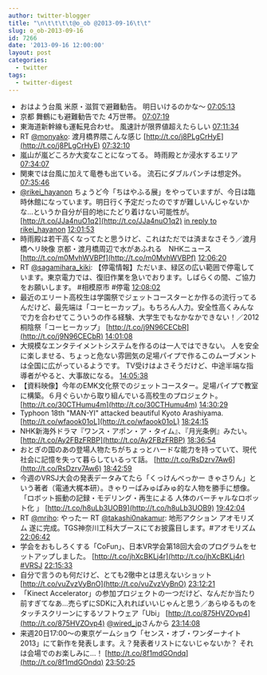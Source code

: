 ```yaml
---
author: twitter-blogger
title: "\n\t\t\t\t@o_ob @2013-09-16\t\t"
slug: o_ob-2013-09-16
id: 7266
date: '2013-09-16 12:00:00'
layout: post
categories:
  - twitter
tags:
  - twitter-digest
---
```


*   おはよう台風 米原・滋賀で避難勧告。 明日いけるのかな〜 [07:05:13](http://twitter.com/o_ob/statuses/379365311721394176)
*   京都 舞鶴にも避難勧告でた 4万世帯。 [07:07:19](http://twitter.com/o_ob/statuses/379365842573459456)
*   東海道新幹線も運転見合わせ。 風速計が限界値超えたらしい [07:11:34](http://twitter.com/o_ob/statuses/379366911600906240)
*   RT [@monyako](http://twitter.com/monyako): 渡月橋界隈こんな感じ [http://t.co/j8PLgCrHyE](http://t.co/j8PLgCrHyE) [07:32:10](http://twitter.com/o_ob/statuses/379372095244738560)
*   嵐山が嵐どころか大変なことになってる。 時雨殿とか浸水するエリア [07:34:07](http://twitter.com/o_ob/statuses/379372587576352768)
*   関東では台風に加えて竜巻も出ている。 流石にダブルパンチは想定外。 [07:35:46](http://twitter.com/o_ob/statuses/379373000207781890)
*   [@rikei_hayanon](http://twitter.com/rikei_hayanon) ちょうど今「ちはやふる展」をやっていますが、今日は臨時休館になっています。明日行く予定だったのですが難しいんじゃないかな…というか自分が目的地にたどり着けない可能性が。 [http://t.co/JJa4nuO1q2](http://t.co/JJa4nuO1q2) [in reply to rikei_hayanon](http://twitter.com/rikei_hayanon/statuses/379374466460946432) [12:01:53](http://twitter.com/o_ob/statuses/379439971976757248)
*   時雨殿は若干高くなってたと思うけど、これはただでは済まなさそう／渡月橋ヘリ映像 京都・渡月橋周辺で水があふれる　NHKニュース [http://t.co/m0MvhWVBPf](http://t.co/m0MvhWVBPf) [12:06:20](http://twitter.com/o_ob/statuses/379441092086611968)
*   RT [@sagamihara_kiki](http://twitter.com/sagamihara_kiki): 【停電情報】ただいま、緑区の広い範囲で停電しています。東京電力では、復旧作業を急いでおります。しばらくの間、ご協力をお願いします。 #相模原市 #停電 [12:08:02](http://twitter.com/o_ob/statuses/379441517569376257)
*   最近のエリート高校生は学園祭でジェットコースターとか作るの流行ってるんだけど、最先端は「コーヒーカップ」。もちろん人力。安全性高くみんなで力を合わせてこういうの作る経験、大学生でもなかなかできない！／2012桐陰祭「コーヒーカップ」 [http://t.co/j9N96CECbR](http://t.co/j9N96CECbR) [14:01:08](http://twitter.com/o_ob/statuses/379469980883894273)
*   大規模なエンタテイメントシステムを作るのは一人ではできない。 人を安全に楽しませる、ちょっと危ない雰囲気の足場パイプで作るこのムーブメントは全国に広がっているようです。 TV受けはよさそうだけど、中途半端な指導者がやると、大事故になる。 [14:05:38](http://twitter.com/o_ob/statuses/379471112158982144)
*   【資料映像】今年のEMK文化祭でのジェットコースター。足場パイプで教室に構築。６月ぐらいから取り組んでいる高校生のプロジェクト。 [http://t.co/30CTHumu4m](http://t.co/30CTHumu4m) [14:30:29](http://twitter.com/o_ob/statuses/379477368970043392)
*   Typhoon 18th "MAN-YI" attacked beautiful Kyoto Arashiyama. [http://t.co/wfaook01oL](http://t.co/wfaook01oL) [18:24:15](http://twitter.com/o_ob/statuses/379536195811680256)
*   NHK新海外ドラマ『ワンス・アポン・ア・タイム』、『月光条例』みたい。 [http://t.co/Ay2FBzFRBP](http://t.co/Ay2FBzFRBP) [18:36:54](http://twitter.com/o_ob/statuses/379539381398171648)
*   おとぎの国のあの登場人物たちがちょっとハードな能力を持っていて、現代社会に記憶を失って暮らしているって話。 [http://t.co/RsDzrv7Aw6](http://t.co/RsDzrv7Aw6) [18:42:59](http://twitter.com/o_ob/statuses/379540909655736320)
*   今週のVRSJ大会の発表データみてたら「くっけんべっかー きゃさりん」という著者（電通大梶本研）。きゃりーぱみゅぱみゅ的な人物を勝手に想像。 「ロボット振動の記録・モデリング・再生による 人体のバーチャルなロボット化 」 [http://t.co/h8uLb3UOB9](http://t.co/h8uLb3UOB9) [19:42:04](http://twitter.com/o_ob/statuses/379555782200541185)
*   RT [@mriho](http://twitter.com/mriho): やったー RT [@takashi0nakamur](http://twitter.com/takashi0nakamur): 地形アクション アオモリズム 遂に完成。TGS神奈川工科大ブースにてお披露目します。#アオモリズム [22:06:42](http://twitter.com/o_ob/statuses/379592180089643008)
*   学会をおもしろくする「CoFun」、日本VR学会第18回大会のプログラムをセットアップしました。 [http://t.co/jhXcBKLj4r](http://t.co/jhXcBKLj4r) [#VRSJ](http://search.twitter.com/search?q=%23VRSJ) [22:15:33](http://twitter.com/o_ob/statuses/379594407185747968)
*   自分で言うのも何だけど、とても2徹中とは思えないショット [http://t.co/vuZvzVyBnO](http://t.co/vuZvzVyBnO) [23:12:21](http://twitter.com/o_ob/statuses/379608699163009025)
*   「Kinect Accelerator」の参加プロジェクトの一つだけど、なんだか当たり前すぎてなあ…売らずにSDKに入れればいいじゃんと思う／あらゆるものをタッチスクリーンにするソフトウェア「Ubi」 [http://t.co/875HVZOvp4](http://t.co/875HVZOvp4) [@wired_jp](http://twitter.com/wired_jp)さんから [23:14:08](http://twitter.com/o_ob/statuses/379609150113595392)
*   来週20日17:00～の東京ゲームショウ「センス・オブ・ワンダーナイト2013」にて新作を発表します。え？発表者リストにないじゃないか？ それは会場でのお楽しみに…！ [http://t.co/8f1mdGOndq](http://t.co/8f1mdGOndq) [23:50:25](http://twitter.com/o_ob/statuses/379618279485997057)